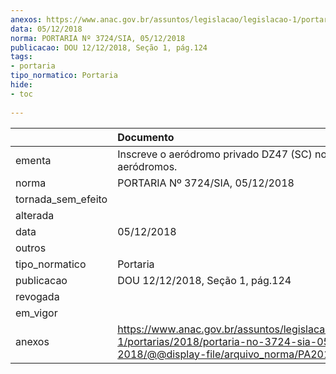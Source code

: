 ```yaml
---
anexos: https://www.anac.gov.br/assuntos/legislacao/legislacao-1/portarias/2018/portaria-no-3724-sia-05-12-2018/@@display-file/arquivo_norma/PA2018-3724.pdf
data: 05/12/2018
norma: PORTARIA Nº 3724/SIA, 05/12/2018
publicacao: DOU 12/12/2018, Seção 1, pág.124
tags:
- portaria
tipo_normatico: Portaria
hide: 
- toc 
 
---
```


|                    | Documento                                                                                                                                            |
|:-------------------|:-----------------------------------------------------------------------------------------------------------------------------------------------------|
| ementa             | Inscreve o aeródromo privado DZ47 (SC) no cadastro de aeródromos.                                                                                    |
| norma              | PORTARIA Nº 3724/SIA, 05/12/2018                                                                                                                     |
| tornada_sem_efeito |                                                                                                                                                      |
| alterada           |                                                                                                                                                      |
| data               | 05/12/2018                                                                                                                                           |
| outros             |                                                                                                                                                      |
| tipo_normatico     | Portaria                                                                                                                                             |
| publicacao         | DOU 12/12/2018, Seção 1, pág.124                                                                                                                     |
| revogada           |                                                                                                                                                      |
| em_vigor           |                                                                                                                                                      |
| anexos             | https://www.anac.gov.br/assuntos/legislacao/legislacao-1/portarias/2018/portaria-no-3724-sia-05-12-2018/@@display-file/arquivo_norma/PA2018-3724.pdf |